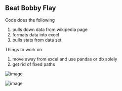 ## Beat Bobby Flay

Code does the following

1. pulls down data from wikipedia page
2. formats data into excel
3. pulls stats from data set

Things to work on

1. move away from excel and use pandas or db solely 
2. get rid of fixed paths

![image](https://user-images.githubusercontent.com/48654156/169933095-aa1d6790-ac88-406d-9b3e-a7564c6540b3.png)

![image](https://user-images.githubusercontent.com/48654156/169933119-01d43b7a-c767-4b1f-af06-b6a33e948e02.png)


